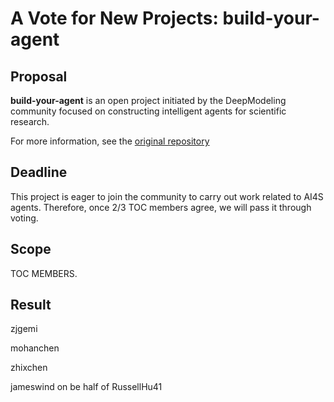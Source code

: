 # A Vote for New Projects:  build-your-agent

## Proposal

**build-your-agent** is an open project initiated by the DeepModeling community focused on constructing intelligent agents for scientific research.

For more information, see the [original repository](https://github.com/AnguseZhang/build-your-agent)

## Deadline

This project is eager to join the community to carry out work related to AI4S agents. Therefore, once 2/3 TOC members agree, we will pass it through voting.

## Scope

TOC MEMBERS.

## Result

zjgemi

mohanchen

zhixchen

jameswind on be half of RussellHu41
